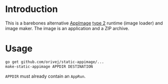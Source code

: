 # Introduction

This is a barebones alternative [AppImage](https://github.com/probonopd/AppImageKit) [type 2](https://github.com/AppImage/AppImageSpec/blob/master/draft.md#type-2-image-format) runtime (image loader) and image maker.  The image is an application and a ZIP archive.

# Usage

```sh
go get github.com/orivej/static-appimage/...
make-static-appimage APPDIR DESTINATION
```

`APPDIR` must already contain an `AppRun`.
